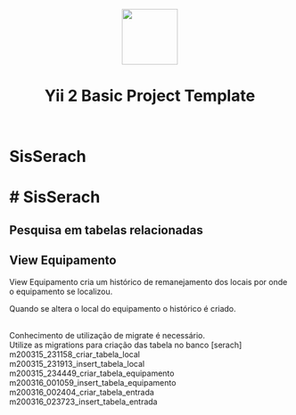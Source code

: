 <p align="center">
    <a href="https://github.com/yiisoft" target="_blank">
        <img src="https://avatars0.githubusercontent.com/u/993323" height="100px">
    </a>
    <h1 align="center">Yii 2 Basic Project Template</h1>
    <br>
</p>

# SisSerach
<h1># SisSerach</h1>
<h2>Pesquisa em tabelas relacionadas</h2>
<h2>View Equipamento</h2>
<p>View Equipamento cria um histórico de remanejamento dos locais por onde o equipamento se localizou.</p>
<p>Quando se altera o local do equipamento o histórico é criado.</p>
<br/>
Conhecimento de utilização de migrate é necessário.
<br>
Utilize as migrations para criação das tabela no banco [serach]
<br/>
m200315_231158_criar_tabela_local
<br/>
m200315_231913_insert_tabela_local
<br/>
m200315_234449_criar_tabela_equipamento
<br/>
m200316_001059_insert_tabela_equipamento
<br/>
m200316_002404_criar_tabela_entrada
<br/>
m200316_023723_insert_tabela_entrada
<br/>
<br/>

